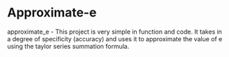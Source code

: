 # Approximate-e
approximate_e - This project is very simple in function and code. It takes in a degree of specificity (accuracy) and uses it to approximate the value of e using the taylor series summation formula.
